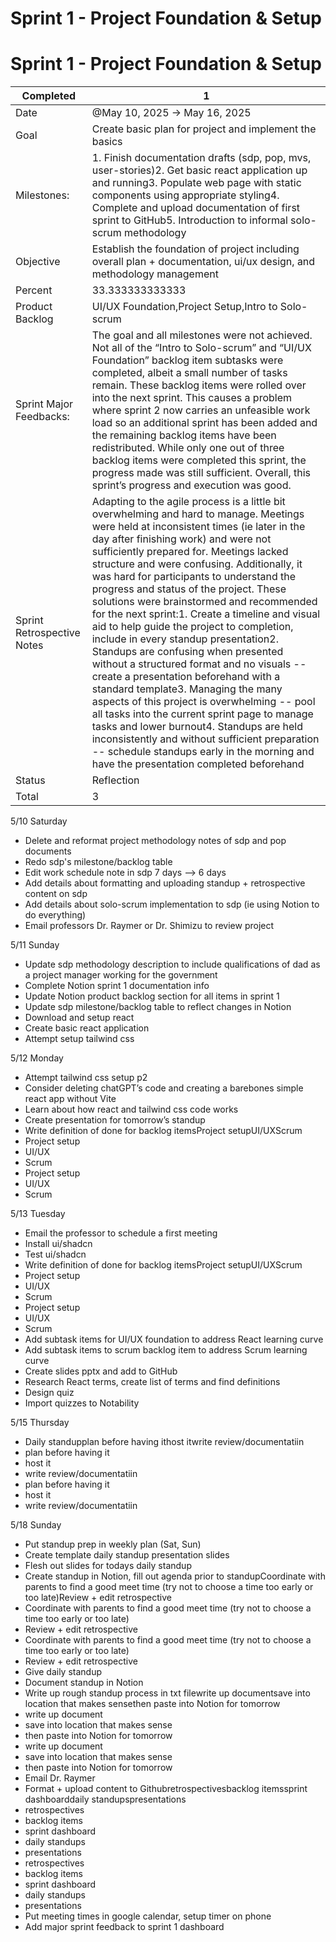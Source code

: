 # Sprint 1 - Project Foundation & Setup

# Sprint 1 - Project Foundation & Setup

Completed | 1
--- | ---
Date | @May 10, 2025 → May 16, 2025
Goal | Create basic plan for project and implement the basics
Milestones: | 1. Finish documentation drafts (sdp, pop, mvs, user-stories)2. Get basic react application up and running3. Populate web page with static components using appropriate styling4. Complete and upload documentation of first sprint to GitHub5. Introduction to informal solo-scrum methodology
Objective | Establish the foundation of project including overall plan + documentation, ui/ux design, and methodology management
Percent | 33.333333333333
Product Backlog | UI/UX Foundation,Project Setup,Intro to Solo-scrum
Sprint Major Feedbacks: | The goal and all milestones were not achieved. Not all of the “Intro to Solo-scrum” and “UI/UX Foundation” backlog item subtasks were completed, albeit a small number of tasks remain. These backlog items were rolled over into the next sprint. This causes a problem where sprint 2 now carries an unfeasible work load so an additional sprint has been added and the remaining backlog items have been redistributed. While only one out of three backlog items were completed this sprint, the progress made was still sufficient. Overall, this sprint’s progress and execution was good.
Sprint Retrospective Notes | Adapting to the agile process is a little bit overwhelming and hard to manage. Meetings were held at inconsistent times (ie later in the day after finishing work) and were not sufficiently prepared for. Meetings lacked structure and were confusing. Additionally, it was hard for participants to understand the progress and status of the project. These solutions were brainstormed and recommended for the next sprint:1. Create a timeline and visual aid to help guide the project to completion, include in every standup presentation2. Standups are confusing when presented without a structured format and no visuals -- create a presentation beforehand with a standard template3. Managing the many aspects of this project is overwhelming -- pool all tasks into the current sprint page to manage tasks and lower burnout4. Standups are held inconsistently and without sufficient preparation -- schedule standups early in the morning and have the presentation completed beforehand
Status | Reflection
Total | 3
5/10 Saturday
- Delete and reformat project methodology notes of sdp and pop documents
- Redo sdp's milestone/backlog table
- Edit work schedule note in sdp 7 days --> 6 days
- Add details about formatting and uploading standup + retrospective content on sdp
- Add details about solo-scrum implementation to sdp (ie using Notion to do everything)
- Email professors Dr. Raymer or Dr. Shimizu to review project

5/11 Sunday
- Update sdp methodology description to include qualifications of dad as a project manager working for the government
- Complete Notion sprint 1 documentation info
- Update Notion product backlog section for all items in sprint 1
- Update sdp milestone/backlog table to reflect changes in Notion
- Download and setup react
- Create basic react application
- Attempt setup tailwind css

5/12 Monday
- Attempt tailwind css setup p2
- Consider deleting chatGPT’s code and creating a barebones simple react app without Vite
- Learn about how react and tailwind css code works
- Create presentation for tomorrow’s standup
- Write definition of done for backlog itemsProject setupUI/UXScrum
- Project setup
- UI/UX
- Scrum
- Project setup
- UI/UX
- Scrum

5/13 Tuesday
- Email the professor to schedule a first meeting
- Install ui/shadcn
- Test ui/shadcn
- Write definition of done for backlog itemsProject setupUI/UXScrum
- Project setup
- UI/UX
- Scrum
- Project setup
- UI/UX
- Scrum
- Add subtask items for UI/UX foundation to address React learning curve
- Add subtask items to scrum backlog item to address Scrum learning curve
- Create slides pptx and add to GitHub
- Research React terms, create list of terms and find definitions
- Design quiz
- Import quizzes to Notability

5/15 Thursday
- Daily standupplan before having ithost itwrite review/documentatiin
- plan before having it
- host it
- write review/documentatiin
- plan before having it
- host it
- write review/documentatiin

5/18 Sunday
- Put standup prep in weekly plan (Sat, Sun)
- Create template daily standup presentation slides
- Flesh out slides for todays daily standup
- Create standup in Notion, fill out agenda prior to standupCoordinate with parents to find a good meet time (try not to choose a time too early or too late)Review + edit retrospective
- Coordinate with parents to find a good meet time (try not to choose a time too early or too late)
- Review + edit retrospective
- Coordinate with parents to find a good meet time (try not to choose a time too early or too late)
- Review + edit retrospective
- Give daily standup
- Document standup in Notion
- Write up rough standup process in txt filewrite up documentsave into location that makes sensethen paste into Notion for tomorrow
- write up document
- save into location that makes sense
- then paste into Notion for tomorrow
- write up document
- save into location that makes sense
- then paste into Notion for tomorrow
- Email Dr. Raymer
- Format + upload content to Githubretrospectivesbacklog itemssprint dashboarddaily standupspresentations
- retrospectives
- backlog items
- sprint dashboard
- daily standups
- presentations
- retrospectives
- backlog items
- sprint dashboard
- daily standups
- presentations
- Put meeting times in google calendar, setup timer on phone
- Add major sprint feedback to sprint 1 dashboard
